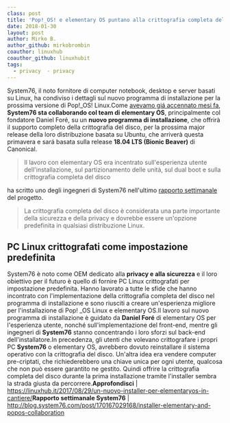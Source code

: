 ```yaml
---
class: post
title: 'Pop!_OS! e elementary OS puntano alla crittografia completa del disco'
date: 2018-01-30
layout: post
author: Mirko B.
author_github: mirkobrombin
coauthor: linuxhub
coauthor_github: linuxhubit
tags:
  - privacy  - privacy
---
```

System76, il noto fornitore di computer notebook, desktop e server basati su Linux, ha condiviso i dettagli sul nuovo programma di installazione per la prossima versione di Pop!_OS! Linux.Come <a href="https://linuxhub.it/2017/08/29/un-nuovo-installer-per-elementaryos-in-cantiere/">avevamo giá accennato mesi fa</a>, <strong>System76 sta collaborando col team di elementary OS</strong>, principalmente col fondatore Daniel Foré, su un <strong>nuovo programma di installazione</strong>, che offrirà il supporto completo della crittografia del disco, per la prossima major release della loro distribuzione basata su Ubuntu, che arriverà questa primavera e sará basata sulla release <strong>18.04 LTS (Bionic Beaver)</strong> di Canonical.<blockquote>Il lavoro con elementary OS era incentrato sull'esperienza utente dell'installazione, sul partizionamento delle unità, sul dual boot e sulla crittografia completa del disco</blockquote>ha scritto uno degli ingegneri di System76 nell'ultimo <a href="http://blog.system76.com/post/170167029168/installer-elementary-and-popos-collaboration">rapporto settimanale</a> del progetto.<blockquote>La crittografia completa del disco è considerata una parte importante della sicurezza e della privacy e dovrebbe essere un'opzione predefinita in qualsiasi distribuzione Linux.</blockquote><h2>PC Linux crittografati come impostazione predefinita</h2>System76 è noto come OEM dedicato alla <strong>privacy e alla sicurezza</strong> e il loro obiettivo per il futuro è quello di fornire PC Linux crittografati per impostazione predefinita. Hanno lavorato a tutte le sfide che hanno incontrato con l'implementazione della crittografia completa del disco nel programma di installazione e sono riusciti a creare un'esperienza migliore per l'installazione di Pop! _OS Linux e elementary OS.Il lavoro sul nuovo programma di installazione è guidato da <strong>Daniel Foré</strong> di elementary OS per l'esperienza utente, nonché sull'implementazione del front-end, mentre gli ingegneri di <strong>System76</strong> stanno concentrando i loro sforzi sul back-end dell'installatore.In precedenza, gli utenti che volevano crittografare i propri PC <strong>System76</strong> o elementary OS, avrebbero dovuto reinstallare il sistema operativo con la crittografia del disco. Un'altra idea era vendere computer pre-criptati, che richiederebbero una chiave unica per ogni utente, qualcosa che non può essere garantito ne gestito. Quindi offrire la crittografia completa del disco durante la prima installazione tramite l'installer sembra la strada giusta da percorrere.<strong>Approfondisci</strong> | <a href="https://linuxhub.it/2017/08/29/un-nuovo-installer-per-elementaryos-in-cantiere/">https://linuxhub.it/2017/08/29/un-nuovo-installer-per-elementaryos-in-cantiere/</a><strong>Rapporto settimanale System76</strong> | <a href="http://blog.system76.com/post/170167029168/installer-elementary-and-popos-collaboration">http://blog.system76.com/post/170167029168/installer-elementary-and-popos-collaboration</a>
